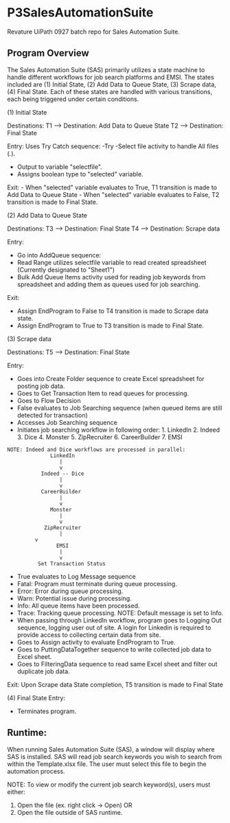 # P3SalesAutomationSuite
Revature UiPath 0927 batch repo for Sales Automation Suite.

## Program Overview

The Sales Automation Suite (SAS) primarily utilizes a state machine to handle different workflows for job search platforms and EMSI. The states included are (1) Initial State, (2) Add Data to Queue State, (3) Scrape data, (4) Final State. Each of these states are handled with various transitions, each being triggered under certain conditions.


(1) Initial State

Destinations:
T1 --> Destination: Add Data to Queue State
T2 --> Destination: Final State

Entry:
Uses Try Catch sequence:
-Try 
 -Select file activity to handle All files (*.*).
  - Output to variable "selectfile".
   - Assigns boolean type to "selected" variable.

Exit:
    - When "selected" variable evaluates to True, T1 transition is made to Add Data to Queue State
    - When "selected" variable evaluates to False, T2 transition is made to Final State.


(2) Add Data to Queue State

Destinations:
T3 --> Destination: Final State
T4 --> Destination: Scrape data

Entry:
- Go into AddQueue sequence:
 - Read Range utilizes selectfile variable to read created spreadsheet (Currently designated to "Sheet1")
 - Bulk Add Queue Items activity used for reading job keywords from spreadsheet and adding them as queues used for job searching.

Exit:
- Assign EndProgram to False to T4 transition is made to Scrape data state.
- Assign EndProgram to True to T3 transition is made to Final State.


(3) Scrape data

Destinations:
T5 --> Destination: Final State

Entry:
- Goes into Create Folder sequence to create Excel spreadsheet for posting job data.
- Goes to Get Transaction Item to read queues for processing.
- Goes to Flow Decision
 - False evaluates to Job Searching sequence (when queued items are still detected for transaction)
  - Accesses Job Searching sequence
   - Initiates job searching workflow in following order:
    1. LinkedIn
    2. Indeed
    3. Dice
    4. Monster
    5. ZipRecruiter
    6. CareerBuilder
    7. EMSI
    
    NOTE: Indeed and Dice workflows are processed in parallel:
                  LinkedIn
                     |
                     v
               Indeed -- Dice
                     |
                     v
               CareerBuilder
                     |
                     v
                  Monster
                     |
                     v
                ZipRecruiter
                     |
		     v
                    EMSI
                     |
                     v
	          Set Transaction Status

 - True evaluates to Log Message sequence 
  - Fatal: Program must terminate during queue processing.
  - Error: Error during queue processing.
  - Warn: Potential issue during processing.
  - Info: All queue items have been processed.
  - Trace: Tracking queue processing.
  NOTE: Default message is set to Info.
- When passing through LinkedIn workflow, program goes to Logging Out sequence, logging user out of site. A login for Linkedin is required to provide access to collecting certain data from site.
- Goes to Assign activity to evaluate EndProgram to True.
- Goes to PuttingDataTogether sequence to write collected job data to Excel sheet. 
- Goes to FilteringData sequence to read same Excel sheet and filter out duplicate job data. 

Exit: 
Upon Scrape data State completion, T5 transition is made to Final State


(4) Final State
Entry:
- Terminates program.


## Runtime:
When running Sales Automation Suite (SAS), a window will display where SAS is installed. SAS will read job search keywords you wish to search from within the Template.xlsx file. The user must select this file to begin the automation process.

NOTE: To view or modify the current job search keyword(s), users must either:
 1. Open the file (ex. right click -> Open)
 OR
 2. Open the file outside of SAS runtime.
